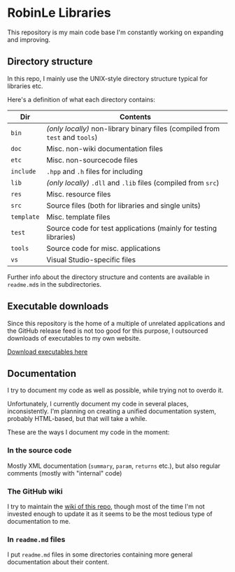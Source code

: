 ﻿# RobinLe Libraries
This repository is my main code base I'm constantly working on expanding and improving.


## Directory structure
In this repo, I mainly use the UNIX-style directory structure typical for libraries etc.

Here's a definition of what each directory contains:

| Dir | Contents |
|-----|----------|
| `bin` | *(only locally)* non-library binary files (compiled from `test` and `tools`) |
| `doc` | Misc. non-wiki documentation files |
| `etc` | Misc. non-sourcecode files |
| `include` | `.hpp` and `.h` files for including |
| `lib` | *(only locally)* `.dll` and `.lib` files (compiled from `src`) |
| `res` | Misc. resource files |
| `src` | Source files (both for libraries and single units) |
| `template` | Misc. template files |
| `test` | Source code for test applications (mainly for testing libraries) |
| `tools` | Source code for misc. applications |
| `vs` | Visual Studio-specific files |

Further info about the directory structure and contents are available in `readme.md`s in the subdirectories.


## Executable downloads
Since this repository is the home of a multiple of unrelated applications and the GitHub release feed is not too good for this purpose, I outsourced downloads of executables to my own website.

[Download executables here](https://download.robinle.de/github/libs/)


## Documentation
I try to document my code as well as possible, while trying not to overdo it.

Unfortunately, I currently document my code in several places, inconsistently. I'm planning on creating a unified documentation system, probably HTML-based, but that will take a while.


These are the ways I document my code in the moment:

### In the source code
Mostly XML documentation (`summary`, `param`, `returns` etc.), but also regular comments (mostly with "internal" code)

### The GitHub wiki
I try to maintain the [wiki of this repo](https://lnk.robinle.de/git/libs/wiki), though most of the time I'm not invested enough to update it as it seems to be the most tedious type of documentation to me.
 
### In `readme.md` files
I put `readme.md` files in some directories containing more general documentation about their content.
